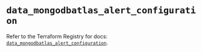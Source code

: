 # `data_mongodbatlas_alert_configuration`

Refer to the Terraform Registry for docs: [`data_mongodbatlas_alert_configuration`](https://registry.terraform.io/providers/mongodb/mongodbatlas/1.17.3/docs/data-sources/alert_configuration).
